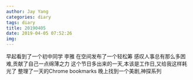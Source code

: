 ```yaml
---
author: Jay Yang
categories: diary
tags: diary
title: 20190405
date: 2019-04-05 07:52:26
img:
---
```


早起看到了一个初中同学 李雅 在空间发布了一个轻松筹
感叹人事总有那么多困难,贡献了自己一点绵薄之力
这个节日多出来的一天,本该是工作日,又给我这样耗光了
整理了一天的Chrome bookmarks
晚上找到一个美剧,神探系列